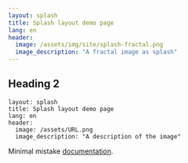 ```yaml
---
layout: splash
title: Splash layout demo page
lang: en
header:
  image: /assets/img/site/splash-fractal.png
  image_description: "A fractal image as splash"
---
```

## Heading 2

```
layout: splash
title: Splash layout demo page
lang: en
header:
  image: /assets/URL.png
  image_description: "A description of the image" 
```

Minimal mistake [documentation](https://mmistakes.github.io/minimal-mistakes/splash-page/).
